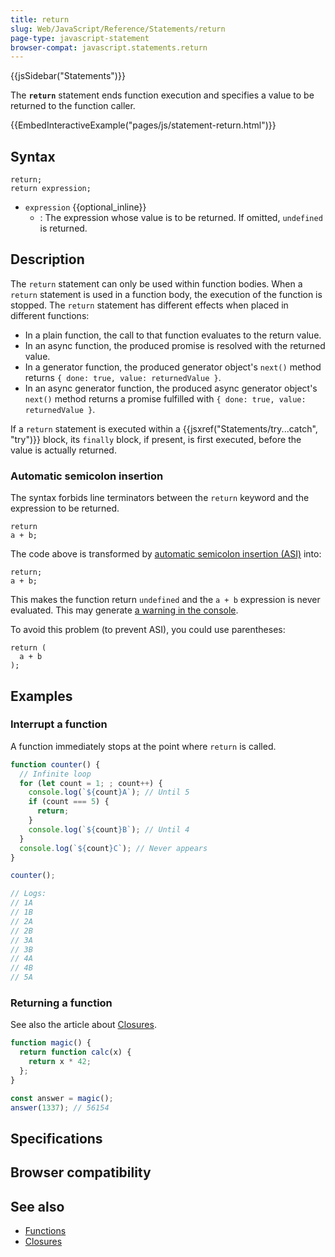 ```yaml
---
title: return
slug: Web/JavaScript/Reference/Statements/return
page-type: javascript-statement
browser-compat: javascript.statements.return
---
```


{{jsSidebar("Statements")}}

The **`return`** statement ends function execution and specifies a value to be returned to the function caller.

{{EmbedInteractiveExample("pages/js/statement-return.html")}}

## Syntax

```js-nolint
return;
return expression;
```

- `expression` {{optional_inline}}
  - : The expression whose value is to be returned. If omitted, `undefined` is returned.

## Description

The `return` statement can only be used within function bodies. When a `return` statement is used in a function body, the execution of the function is stopped. The `return` statement has different effects when placed in different functions:

- In a plain function, the call to that function evaluates to the return value.
- In an async function, the produced promise is resolved with the returned value.
- In a generator function, the produced generator object's `next()` method returns `{ done: true, value: returnedValue }`.
- In an async generator function, the produced async generator object's `next()` method returns a promise fulfilled with `{ done: true, value: returnedValue }`.

If a `return` statement is executed within a {{jsxref("Statements/try...catch", "try")}} block, its `finally` block, if present, is first executed, before the value is actually returned.

### Automatic semicolon insertion

The syntax forbids line terminators between the `return` keyword and the expression to be returned.

```js-nolint example-bad
return
a + b;
```

The code above is transformed by [automatic semicolon insertion (ASI)](/Web/JavaScript/Reference/Lexical_grammar#automatic_semicolon_insertion) into:

```js-nolint
return;
a + b;
```

This makes the function return `undefined` and the `a + b` expression is never evaluated. This may generate [a warning in the console](/Web/JavaScript/Reference/Errors/Stmt_after_return).

To avoid this problem (to prevent ASI), you could use parentheses:

```js-nolint
return (
  a + b
);
```

## Examples

### Interrupt a function

A function immediately stops at the point where `return` is called.

```js
function counter() {
  // Infinite loop
  for (let count = 1; ; count++) {
    console.log(`${count}A`); // Until 5
    if (count === 5) {
      return;
    }
    console.log(`${count}B`); // Until 4
  }
  console.log(`${count}C`); // Never appears
}

counter();

// Logs:
// 1A
// 1B
// 2A
// 2B
// 3A
// 3B
// 4A
// 4B
// 5A
```

### Returning a function

See also the article about [Closures](/Web/JavaScript/Closures).

```js
function magic() {
  return function calc(x) {
    return x * 42;
  };
}

const answer = magic();
answer(1337); // 56154
```

## Specifications



## Browser compatibility



## See also

- [Functions](/Web/JavaScript/Reference/Functions)
- [Closures](/Web/JavaScript/Closures)
